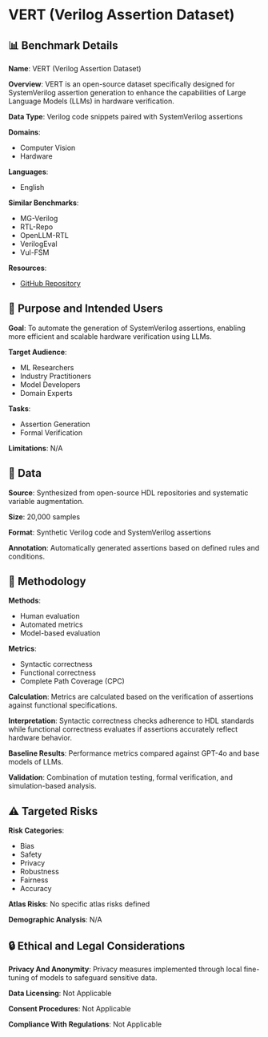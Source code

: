 # VERT (Verilog Assertion Dataset)

## 📊 Benchmark Details

**Name**: VERT (Verilog Assertion Dataset)

**Overview**: VERT is an open-source dataset specifically designed for SystemVerilog assertion generation to enhance the capabilities of Large Language Models (LLMs) in hardware verification.

**Data Type**: Verilog code snippets paired with SystemVerilog assertions

**Domains**:
- Computer Vision
- Hardware

**Languages**:
- English

**Similar Benchmarks**:
- MG-Verilog
- RTL-Repo
- OpenLLM-RTL
- VerilogEval
- Vul-FSM

**Resources**:
- [GitHub Repository](https://github.com/AnandMenon12/VERT)

## 🎯 Purpose and Intended Users

**Goal**: To automate the generation of SystemVerilog assertions, enabling more efficient and scalable hardware verification using LLMs.

**Target Audience**:
- ML Researchers
- Industry Practitioners
- Model Developers
- Domain Experts

**Tasks**:
- Assertion Generation
- Formal Verification

**Limitations**: N/A

## 💾 Data

**Source**: Synthesized from open-source HDL repositories and systematic variable augmentation.

**Size**: 20,000 samples

**Format**: Synthetic Verilog code and SystemVerilog assertions

**Annotation**: Automatically generated assertions based on defined rules and conditions.

## 🔬 Methodology

**Methods**:
- Human evaluation
- Automated metrics
- Model-based evaluation

**Metrics**:
- Syntactic correctness
- Functional correctness
- Complete Path Coverage (CPC)

**Calculation**: Metrics are calculated based on the verification of assertions against functional specifications.

**Interpretation**: Syntactic correctness checks adherence to HDL standards while functional correctness evaluates if assertions accurately reflect hardware behavior.

**Baseline Results**: Performance metrics compared against GPT-4o and base models of LLMs.

**Validation**: Combination of mutation testing, formal verification, and simulation-based analysis.

## ⚠️ Targeted Risks

**Risk Categories**:
- Bias
- Safety
- Privacy
- Robustness
- Fairness
- Accuracy

**Atlas Risks**:
No specific atlas risks defined

**Demographic Analysis**: N/A

## 🔒 Ethical and Legal Considerations

**Privacy And Anonymity**: Privacy measures implemented through local fine-tuning of models to safeguard sensitive data.

**Data Licensing**: Not Applicable

**Consent Procedures**: Not Applicable

**Compliance With Regulations**: Not Applicable
